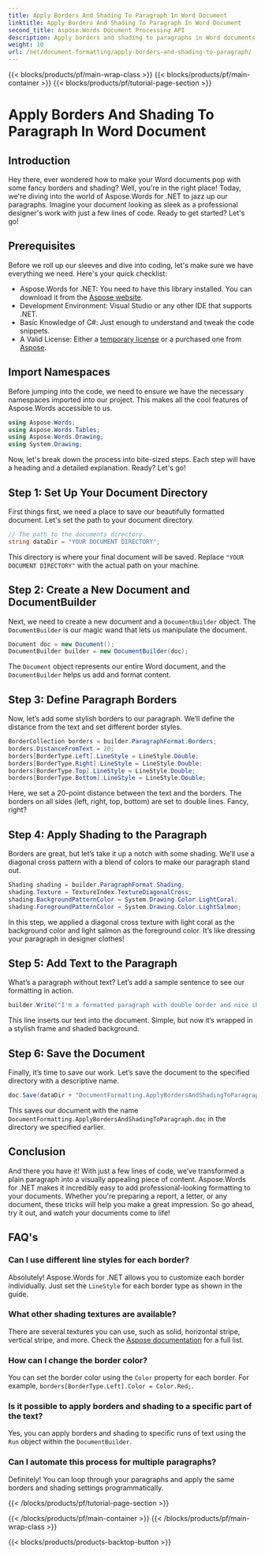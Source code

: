 ```yaml
---
title: Apply Borders And Shading To Paragraph In Word Document
linktitle: Apply Borders And Shading To Paragraph In Word Document
second_title: Aspose.Words Document Processing API
description: Apply borders and shading to paragraphs in Word documents using Aspose.Words for .NET. Follow our step-by-step guide to enhance your document formatting.
weight: 10
url: /net/document-formatting/apply-borders-and-shading-to-paragraph/
---
```


{{< blocks/products/pf/main-wrap-class >}}
{{< blocks/products/pf/main-container >}}
{{< blocks/products/pf/tutorial-page-section >}}

# Apply Borders And Shading To Paragraph In Word Document

## Introduction

Hey there, ever wondered how to make your Word documents pop with some fancy borders and shading? Well, you're in the right place! Today, we're diving into the world of Aspose.Words for .NET to jazz up our paragraphs. Imagine your document looking as sleek as a professional designer's work with just a few lines of code. Ready to get started? Let's go!

## Prerequisites

Before we roll up our sleeves and dive into coding, let's make sure we have everything we need. Here's your quick checklist:

- Aspose.Words for .NET: You need to have this library installed. You can download it from the [Aspose website](https://releases.aspose.com/words/net/).
- Development Environment: Visual Studio or any other IDE that supports .NET.
- Basic Knowledge of C#: Just enough to understand and tweak the code snippets.
- A Valid License: Either a [temporary license](https://purchase.aspose.com/temporary-license/) or a purchased one from [Aspose](https://purchase.aspose.com/buy).

## Import Namespaces

Before jumping into the code, we need to ensure we have the necessary namespaces imported into our project. This makes all the cool features of Aspose.Words accessible to us.

```csharp
using Aspose.Words;
using Aspose.Words.Tables;
using Aspose.Words.Drawing;
using System.Drawing;
```

Now, let's break down the process into bite-sized steps. Each step will have a heading and a detailed explanation. Ready? Let's go!

## Step 1: Set Up Your Document Directory

First things first, we need a place to save our beautifully formatted document. Let's set the path to your document directory.

```csharp
// The path to the documents directory.
string dataDir = "YOUR DOCUMENT DIRECTORY";
```

This directory is where your final document will be saved. Replace `"YOUR DOCUMENT DIRECTORY"` with the actual path on your machine.

## Step 2: Create a New Document and DocumentBuilder

Next, we need to create a new document and a `DocumentBuilder` object. The `DocumentBuilder` is our magic wand that lets us manipulate the document.

```csharp
Document doc = new Document();
DocumentBuilder builder = new DocumentBuilder(doc);
```

The `Document` object represents our entire Word document, and the `DocumentBuilder` helps us add and format content.

## Step 3: Define Paragraph Borders

Now, let’s add some stylish borders to our paragraph. We’ll define the distance from the text and set different border styles.

```csharp
BorderCollection borders = builder.ParagraphFormat.Borders;
borders.DistanceFromText = 20;
borders[BorderType.Left].LineStyle = LineStyle.Double;
borders[BorderType.Right].LineStyle = LineStyle.Double;
borders[BorderType.Top].LineStyle = LineStyle.Double;
borders[BorderType.Bottom].LineStyle = LineStyle.Double;
```

Here, we set a 20-point distance between the text and the borders. The borders on all sides (left, right, top, bottom) are set to double lines. Fancy, right?

## Step 4: Apply Shading to the Paragraph

Borders are great, but let’s take it up a notch with some shading. We’ll use a diagonal cross pattern with a blend of colors to make our paragraph stand out.

```csharp
Shading shading = builder.ParagraphFormat.Shading;
shading.Texture = TextureIndex.TextureDiagonalCross;
shading.BackgroundPatternColor = System.Drawing.Color.LightCoral;
shading.ForegroundPatternColor = System.Drawing.Color.LightSalmon;
```

In this step, we applied a diagonal cross texture with light coral as the background color and light salmon as the foreground color. It’s like dressing your paragraph in designer clothes!

## Step 5: Add Text to the Paragraph

What’s a paragraph without text? Let’s add a sample sentence to see our formatting in action.

```csharp
builder.Write("I'm a formatted paragraph with double border and nice shading.");
```

This line inserts our text into the document. Simple, but now it’s wrapped in a stylish frame and shaded background.

## Step 6: Save the Document

Finally, it’s time to save our work. Let’s save the document to the specified directory with a descriptive name.

```csharp
doc.Save(dataDir + "DocumentFormatting.ApplyBordersAndShadingToParagraph.doc");
```

This saves our document with the name `DocumentFormatting.ApplyBordersAndShadingToParagraph.doc` in the directory we specified earlier.

## Conclusion

And there you have it! With just a few lines of code, we’ve transformed a plain paragraph into a visually appealing piece of content. Aspose.Words for .NET makes it incredibly easy to add professional-looking formatting to your documents. Whether you're preparing a report, a letter, or any document, these tricks will help you make a great impression. So go ahead, try it out, and watch your documents come to life!

## FAQ's

### Can I use different line styles for each border?  
Absolutely! Aspose.Words for .NET allows you to customize each border individually. Just set the `LineStyle` for each border type as shown in the guide.

### What other shading textures are available?  
There are several textures you can use, such as solid, horizontal stripe, vertical stripe, and more. Check the [Aspose documentation](https://reference.aspose.com/words/net/) for a full list.

### How can I change the border color?  
You can set the border color using the `Color` property for each border. For example, `borders[BorderType.Left].Color = Color.Red;`.

### Is it possible to apply borders and shading to a specific part of the text?  
Yes, you can apply borders and shading to specific runs of text using the `Run` object within the `DocumentBuilder`.

### Can I automate this process for multiple paragraphs?  
Definitely! You can loop through your paragraphs and apply the same borders and shading settings programmatically.


{{< /blocks/products/pf/tutorial-page-section >}}

{{< /blocks/products/pf/main-container >}}
{{< /blocks/products/pf/main-wrap-class >}}

{{< blocks/products/products-backtop-button >}}
